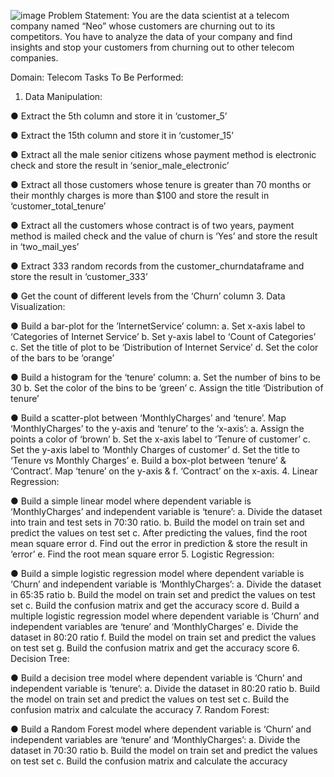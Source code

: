 ![image](https://github.com/DASARIUDAYPRAKASH/Customer-Churn-Analysis/assets/130547847/9ef67a83-8721-46a4-8ff6-de52d1bec4db)
Problem Statement:
You are the data scientist at a telecom company named “Neo” whose customers
are churning out to its competitors. You have to analyze the data of your
company and find insights and stop your customers from churning out to other
telecom companies.

Domain: Telecom
Tasks To Be Performed:
1. Data Manipulation:
   
● Extract the 5th column and store it in ‘customer_5’

● Extract the 15th column and store it in ‘customer_15’

● Extract all the male senior citizens whose payment method is electronic
check and store the result in ‘senior_male_electronic’

● Extract all those customers whose tenure is greater than 70 months or
their monthly charges is more than $100 and store the result in
‘customer_total_tenure’

● Extract all the customers whose contract is of two years, payment method
is mailed check and the value of churn is ‘Yes’ and store the result in
‘two_mail_yes’

● Extract 333 random records from the customer_churndataframe and store
the result in ‘customer_333’

● Get the count of different levels from the ‘Churn’ column
3. Data Visualization:

● Build a bar-plot for the ’InternetService’ column:
a. Set x-axis label to ‘Categories of Internet Service’
b. Set y-axis label to ‘Count of Categories’
c. Set the title of plot to be ‘Distribution of Internet Service’
d. Set the color of the bars to be ‘orange’

● Build a histogram for the ‘tenure’ column:
a. Set the number of bins to be 30
b. Set the color of the bins to be ‘green’
c. Assign the title ‘Distribution of tenure’

● Build a scatter-plot between ‘MonthlyCharges’ and ‘tenure’. Map
‘MonthlyCharges’ to the y-axis and ‘tenure’ to the ‘x-axis’:
a. Assign the points a color of ‘brown’
b. Set the x-axis label to ‘Tenure of customer’
c. Set the y-axis label to ‘Monthly Charges of customer’
d. Set the title to ‘Tenure vs Monthly Charges’
e. Build a box-plot between ‘tenure’ & ‘Contract’. Map ‘tenure’ on the
y-axis &
f. ‘Contract’ on the x-axis.
4. Linear Regression:

● Build a simple linear model where dependent variable is ‘MonthlyCharges’
and independent variable is ‘tenure’:
a. Divide the dataset into train and test sets in 70:30 ratio.
b. Build the model on train set and predict the values on test set
c. After predicting the values, find the root mean square error
d. Find out the error in prediction & store the result in ‘error’
e. Find the root mean square error
5. Logistic Regression:

● Build a simple logistic regression model where dependent variable is
‘Churn’ and independent variable is ‘MonthlyCharges’:
a. Divide the dataset in 65:35 ratio
b. Build the model on train set and predict the values on test set
c. Build the confusion matrix and get the accuracy score
d. Build a multiple logistic regression model where dependent variable
is ‘Churn’ and independent variables are ‘tenure’ and
‘MonthlyCharges’
e. Divide the dataset in 80:20 ratio
f. Build the model on train set and predict the values on test set
g. Build the confusion matrix and get the accuracy score
6. Decision Tree:

● Build a decision tree model where dependent variable is ‘Churn’ and
independent variable is ‘tenure’:
a. Divide the dataset in 80:20 ratio
b. Build the model on train set and predict the values on test set
c. Build the confusion matrix and calculate the accuracy
7. Random Forest:

● Build a Random Forest model where dependent variable is ‘Churn’ and
independent variables are ‘tenure’ and ‘MonthlyCharges’:
a. Divide the dataset in 70:30 ratio
b. Build the model on train set and predict the values on test set
c. Build the confusion matrix and calculate the accuracy

